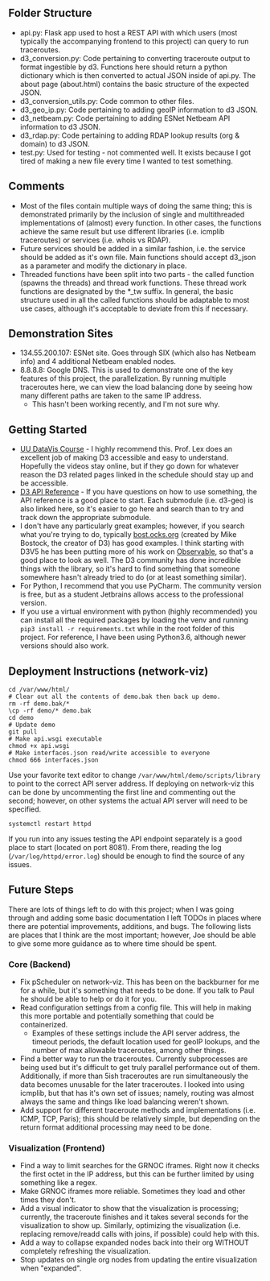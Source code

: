 ## Folder Structure

- api.py: Flask app used to host a REST API with which users (most typically the accompanying frontend to this project) can query to run traceroutes.
- d3_conversion.py: Code pertaining to converting traceroute output to format ingestible by d3. Functions here should return a python dictionary which is then converted to actual JSON inside of api.py. The about page (about.html) contains the basic structure of the expected JSON. 
- d3_conversion_utils.py: Code common to other files. 
- d3_geo_ip.py: Code pertaining to adding geoIP information to d3 JSON. 
- d3_netbeam.py: Code pertaining to adding ESNet Netbeam API information to d3 JSON. 
- d3_rdap.py: Code pertaining to adding RDAP lookup results (org & domain) to d3 JSON.
- test.py: Used for testing - not commented well. It exists because I got tired of making a new file every time I wanted to test something.

## Comments

- Most of the files contain multiple ways of doing the same thing; this is demonstrated primarily by the inclusion of single and multithreaded implementations of (almost) every function. In other cases, the functions achieve the same result but use different libraries (i.e. icmplib traceroutes) or services (i.e. whois vs RDAP). 
- Future services should be added in a similar fashion, i.e. the service should be added as it's own file. Main functions should accept d3_json as a parameter and modify the dictionary in place.
- Threaded functions have been split into two parts - the called function (spawns the threads) and thread work functions. These thread work functions are designated by the *_tw suffix. In general, the basic structure used in all the called functions should be adaptable to most use cases, although it's acceptable to deviate from this if necessary.

## Demonstration Sites

- 134.55.200.107: ESNet site. Goes through SIX (which also has Netbeam info) and 4 additional Netbeam enabled nodes. 
- 8.8.8.8: Google DNS. This is used to demonstrate one of the key features of this project, the parallelization. By running multiple traceroutes here, we can view the load balancing done by seeing how many different paths are taken to the same IP address.
    - This hasn't been working recently, and I'm not sure why.

## Getting Started

- [UU DataVis Course](https://www.dataviscourse.net/2020/schedule/) - I highly recommend this. Prof. Lex does an excellent job of making D3 accessible and easy to understand. Hopefully the videos stay online, but if they go down for whatever reason the D3 related pages linked in the schedule should stay up and be accessible. 
- [D3 API Reference](https://github.com/d3/d3/blob/main/API.md) - If you have questions on how to use something, the API reference is a good place to start. Each submodule (i.e. d3-geo) is also linked here, so it's easier to go here and search than to try and track down the appropriate submodule.
- I don't have any particularly great examples; however, if you search what you're trying to do, typically [bost.ocks.org](https://bost.ocks.org/mike/) (created by Mike Bostock, the creator of D3) has good examples. I think starting with D3V5 he has been putting more of his work on [Observable](https://observablehq.com/@mbostock), so that's a good place to look as well. The D3 community has done incredible things with the library, so it's hard to find something that someone somewhere hasn't already tried to do (or at least something similar). 
- For Python, I recommend that you use PyCharm. The community version is free, but as a student Jetbrains allows access to the professional version. 
- If you use a virtual environment with python (highly recommended) you can install all the required packages by loading the venv and running `pip3 install -r requirements.txt` while in the root folder of this project. For reference, I have been using Python3.6, although newer versions should also work.
    
## Deployment Instructions (network-viz)

```shell script
cd /var/www/html/
# Clear out all the contents of demo.bak then back up demo.
rm -rf demo.bak/*
\cp -rf demo/* demo.bak
cd demo
# Update demo
git pull
# Make api.wsgi executable
chmod +x api.wsgi
# Make interfaces.json read/write accessible to everyone
chmod 666 interfaces.json
```
Use your favorite text editor to change `/var/www/html/demo/scripts/library` to point to the correct API server address. If deploying on network-viz this can be done by uncommenting the first line and commenting out the second; however, on other systems the actual API server will need to be specified.
```
systemctl restart httpd
```

If you run into any issues testing the API endpoint separately is a good place to start (located on port 8081). From there, reading the log (`/var/log/httpd/error.log`) should be enough to find the source of any issues. 

## Future Steps

There are lots of things left to do with this project; when I was going through and adding some basic documentation I left TODOs in places where there are potential improvements, additions, and bugs. The following lists are places that I think are the most important; however, Joe should be able to give some more guidance as to where time should be spent. 

### Core (Backend)
- Fix pScheduler on network-viz. This has been on the backburner for me for a while, but it's something that needs to be done. If you talk to Paul he should be able to help or do it for you. 
- Read configuration settings from a config file. This will help in making this more portable and potentially something that could be containerized.
    - Examples of these settings include the API server address, the timeout periods, the default location used for geoIP lookups, and the number of max allowable traceroutes, among other things.
- Find a better way to run the traceroutes. Currently subprocesses are being used but it's difficult to get truly parallel performance out of them. Additionally, if more than 5ish traceroutes are run simultaneously the data becomes unusable for the later traceroutes. I looked into using icmplib, but that has it's own set of issues; namely, routing was almost always the same and things like load balancing weren't shown. 
- Add support for different traceroute methods and implementations (i.e. ICMP, TCP, Paris); this should be relatively simple, but depending on the return format additional processing may need to be done. 

### Visualization (Frontend)
- Find a way to limit searches for the GRNOC iframes. Right now it checks the first octet in the IP address, but this can be further limited by using something like a regex.
- Make GRNOC iframes more reliable. Sometimes they load and other times they don't. 
- Add a visual indicator to show that the visualization is processing; currently, the traceroute finishes and it takes several seconds for the visualization to show up. Similarly, optimizing the visualization (i.e. replacing remove/readd calls with joins, if possible) could help with this.
- Add a way to collapse expanded nodes back into their org WITHOUT completely refreshing the visualization.
- Stop updates on single org nodes from updating the entire visualization when "expanded".